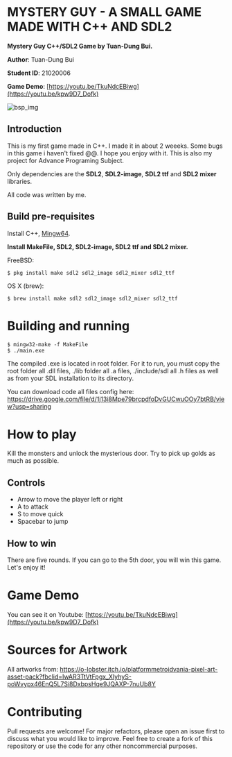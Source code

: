 # MYSTERY GUY - A SMALL GAME MADE WITH C++ AND SDL2

**Mystery Guy C++/SDL2 Game by Tuan-Dung Bui.**

**Author**: Tuan-Dung Bui

**Student ID**: 21020006

**Game Demo**: [https://youtu.be/TkuNdcEBiwg](https://youtu.be/kpw9D7_Dofk)

![bsp_img](https://i.imgur.com/6jdet3I.png)
## Introduction
This is my first game made in C++. I made it in about 2 weeeks. Some bugs in this game i haven't fixed @@. I hope you enjoy with it. 
This is also my project for Advance Programing Subject.  

Only dependencies are the **SDL2**, **SDL2-image**, **SDL2 ttf** and **SDL2 mixer** libraries.

All code was written by me.

## Build pre-requisites

Install C++, [Mingw64](https://sourceforge.net/projects/mingw-w64/files/Toolchains%20targetting%20Win64/Personal%20Builds/mingw-builds/8.1.0/threads-win32/seh/x86_64-8.1.0-release-win32-seh-rt_v6-rev0.7z/download).

**Install MakeFile, SDL2, SDL2-image, SDL2 ttf and SDL2 mixer.**

FreeBSD:

    $ pkg install make sdl2 sdl2_image sdl2_mixer sdl2_ttf

OS X (brew):

    $ brew install make sdl2 sdl2_image sdl2_mixer sdl2_ttf 


# Building and running

    $ mingw32-make -f MakeFile
    $ ./main.exe

The compiled .exe is located in root folder. For it to run, you must copy the root folder all .dll files, ./lib folder all .a files, ./include/sdl all .h files as well as from your SDL installation to its directory.

You can download code all files config here: https://drive.google.com/file/d/1j13i8Mpe79brcpdfoDvGUCwuOOy7btRB/view?usp=sharing

# How to play
Kill the monsters and unlock the mysterious door. Try to pick up golds as much as possible.
## Controls
- Arrow to move the player left or right
- A to attack
- S to move quick
- Spacebar to jump

## How to win
There are five rounds. If you can go to the 5th door, you will win this game. Let's enjoy it! 

# Game Demo
You can see it on Youtube: [https://youtu.be/TkuNdcEBiwg](https://youtu.be/kpw9D7_Dofk)

# Sources for Artwork
All artworks from: https://o-lobster.itch.io/platformmetroidvania-pixel-art-asset-pack?fbclid=IwAR3TtVtFpgx_XIyhyS-poWvypx46EnQ5L7Si8DxbpsHqe9JQAXP-7nuUb8Y

# Contributing
Pull requests are welcome! For major refactors, please open an issue first to discuss what you would like to improve. Feel free to create a fork of this repository or use the code for any other noncommercial purposes.
